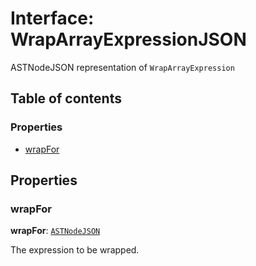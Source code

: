 # Interface: WrapArrayExpressionJSON

ASTNodeJSON representation of `WrapArrayExpression`

## Table of contents

### Properties

* [wrapFor](/auto-docs/variable-core/interfaces/WrapArrayExpressionJSON.md#wrapfor)

## Properties

### wrapFor

**wrapFor**: [`ASTNodeJSON`](/auto-docs/variable-core/interfaces/ASTNodeJSON.md)

The expression to be wrapped.
